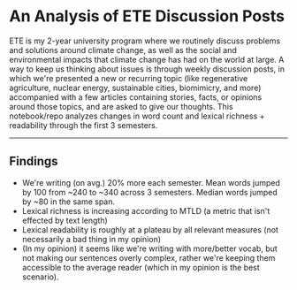 # An Analysis of ETE Discussion Posts

ETE is my 2-year university program where we routinely discuss problems and solutions around climate change, as well as the social and environmental impacts that climate change has had on the world at large. A way to keep us thinking about issues is through weekly discussion posts, in which we're presented a new or recurring topic (like regenerative agriculture, nuclear energy, sustainable cities, biomimicry, and more) accompanied with a few articles containing stories, facts, or opinions around those topics, and are asked to give our thoughts. This notebook/repo analyzes changes in word count and lexical richness + readability through the first 3 semesters. 

--- 
## Findings
- We're writing (on avg.) 20% more each semester. Mean words jumped by 100 from ~240 to ~340 across 3 semesters. Median words jumped by ~80 in the same span.
- Lexical richness is increasing according to MTLD (a metric that isn't effected by text length)
- Lexical readability is roughly at a plateau by all relevant measures (not necessarily a bad thing in my opinion)
- (In my opinion) it seems like we're writing with more/better vocab, but not making our sentences overly complex, rather we're keeping them accessible to the average reader (which in my opinion is the best scenario).

